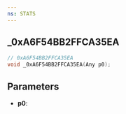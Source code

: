 ```yaml
---
ns: STATS
---
```

## _0xA6F54BB2FFCA35EA

```c
// 0xA6F54BB2FFCA35EA
void _0xA6F54BB2FFCA35EA(Any p0);
```


## Parameters
* **p0**: 

